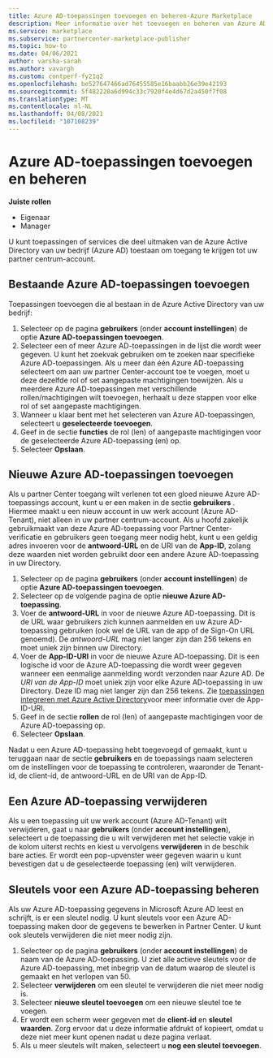 ```yaml
---
title: Azure AD-toepassingen toevoegen en beheren-Azure Marketplace
description: Meer informatie over het toevoegen en beheren van Azure AD-toepassingen voor het Commercial Marketplace-programma in Partner Center.
ms.service: marketplace
ms.subservice: partnercenter-marketplace-publisher
ms.topic: how-to
ms.date: 04/06/2021
author: varsha-sarah
ms.author: vavargh
ms.custom: contperf-fy21q2
ms.openlocfilehash: be527647466ad76455585e16baabb26e39e42193
ms.sourcegitcommit: 5f482220a6d994c33c7920f4e4d67d2a450f7f08
ms.translationtype: MT
ms.contentlocale: nl-NL
ms.lasthandoff: 04/08/2021
ms.locfileid: "107108239"
---
```

# <a name="add-and-manage-azure-ad-applications"></a>Azure AD-toepassingen toevoegen en beheren

**Juiste rollen**

- Eigenaar
- Manager

U kunt toepassingen of services die deel uitmaken van de Azure Active Directory van uw bedrijf (Azure AD) toestaan om toegang te krijgen tot uw partner centrum-account.

## <a name="add-existing-azure-ad-applications"></a>Bestaande Azure AD-toepassingen toevoegen

Toepassingen toevoegen die al bestaan in de Azure Active Directory van uw bedrijf:

1. Selecteer op de pagina **gebruikers** (onder **account instellingen**) de optie **Azure AD-toepassingen toevoegen**.
1. Selecteer een of meer Azure AD-toepassingen in de lijst die wordt weer gegeven. U kunt het zoekvak gebruiken om te zoeken naar specifieke Azure AD-toepassingen. Als u meer dan één Azure AD-toepassing selecteert om aan uw partner Center-account toe te voegen, moet u deze dezelfde rol of set aangepaste machtigingen toewijzen. Als u meerdere Azure AD-toepassingen met verschillende rollen/machtigingen wilt toevoegen, herhaalt u deze stappen voor elke rol of set aangepaste machtigingen.
1. Wanneer u klaar bent met het selecteren van Azure AD-toepassingen, selecteert u **geselecteerde toevoegen**.
1. Geef in de sectie **functies** de rol (len) of aangepaste machtigingen voor de geselecteerde Azure AD-toepassing (en) op.
1. Selecteer **Opslaan**.

## <a name="add-new-azure-ad-applications"></a>Nieuwe Azure AD-toepassingen toevoegen

Als u partner Center toegang wilt verlenen tot een gloed nieuwe Azure AD-toepassings account, kunt u er een maken in de sectie **gebruikers** . Hiermee maakt u een nieuw account in uw werk account (Azure AD-Tenant), niet alleen in uw partner centrum-account. Als u hoofd zakelijk gebruikmaakt van deze Azure AD-toepassing voor Partner Center-verificatie en gebruikers geen toegang meer nodig hebt, kunt u een geldig adres invoeren voor de **antwoord-URL** en de URI van de **App-ID**, zolang deze waarden niet worden gebruikt door een andere Azure AD-toepassing in uw Directory.

1. Selecteer op de pagina **gebruikers** (onder **account instellingen**) de optie **Azure AD-toepassingen toevoegen**.
1. Selecteer op de volgende pagina de optie **nieuwe Azure AD-toepassing**.
1. Voer de **antwoord-URL** in voor de nieuwe Azure AD-toepassing. Dit is de URL waar gebruikers zich kunnen aanmelden en uw Azure AD-toepassing gebruiken (ook wel de URL van de app of de Sign-On URL genoemd). De *antwoord-URL* mag niet langer zijn dan 256 tekens en moet uniek zijn binnen uw Directory.
1. Voer de **App-ID-URI** in voor de nieuwe Azure AD-toepassing. Dit is een logische id voor de Azure AD-toepassing die wordt weer gegeven wanneer een eenmalige aanmelding wordt verzonden naar Azure AD. De *URI van de App-ID* moet uniek zijn voor elke Azure AD-toepassing in uw Directory. Deze ID mag niet langer zijn dan 256 tekens. Zie [toepassingen integreren met Azure Active Directory](/azure/active-directory/develop/quickstart-modify-supported-accounts.md#change-the-application-registration-to-support-different-accounts)voor meer informatie over de App-ID-URI.
1. Geef in de sectie **rollen** de rol (len) of aangepaste machtigingen voor de Azure AD-toepassing op.
1. Selecteer **Opslaan**.

Nadat u een Azure AD-toepassing hebt toegevoegd of gemaakt, kunt u teruggaan naar de sectie **gebruikers** en de toepassings naam selecteren om de instellingen voor de toepassing te controleren, waaronder de Tenant-id, de client-id, de antwoord-URL en de URI van de App-ID.

## <a name="remove-an-azure-ad-application"></a>Een Azure AD-toepassing verwijderen

Als u een toepassing uit uw werk account (Azure AD-Tenant) wilt verwijderen, gaat u naar **gebruikers** (onder **account instellingen**), selecteert u de toepassing die u wilt verwijderen met het selectie vakje in de kolom uiterst rechts en kiest u vervolgens **verwijderen** in de beschik bare acties. Er wordt een pop-upvenster weer gegeven waarin u kunt bevestigen dat u de geselecteerde toepassing (en) wilt verwijderen.

## <a name="manage-keys-for-an-azure-ad-application"></a>Sleutels voor een Azure AD-toepassing beheren

Als uw Azure AD-toepassing gegevens in Microsoft Azure AD leest en schrijft, is er een sleutel nodig. U kunt sleutels voor een Azure AD-toepassing maken door de gegevens te bewerken in Partner Center. U kunt ook sleutels verwijderen die niet meer nodig zijn.

1. Selecteer op de pagina **gebruikers** (onder **account instellingen**) de naam van de Azure AD-toepassing. U ziet alle actieve sleutels voor de Azure AD-toepassing, met inbegrip van de datum waarop de sleutel is gemaakt en het verlopen van 50.
1. Selecteer **verwijderen** om een sleutel te verwijderen die niet meer nodig is.
1. Selecteer **nieuwe sleutel toevoegen** om een nieuwe sleutel toe te voegen.
1. Er wordt een scherm weer gegeven met de **client-id** en **sleutel waarden**. Zorg ervoor dat u deze informatie afdrukt of kopieert, omdat u deze niet meer kunt openen nadat u deze pagina verlaat.
1. Als u meer sleutels wilt maken, selecteert u **nog een sleutel toevoegen**.
